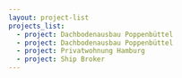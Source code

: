```yaml
---
layout: project-list
projects_list:
  - project: Dachbodenausbau Poppenbüttel
  - project: Dachbodenausbau Poppenbüttel
  - project: Privatwohnung Hamburg
  - project: Ship Broker
---
```


